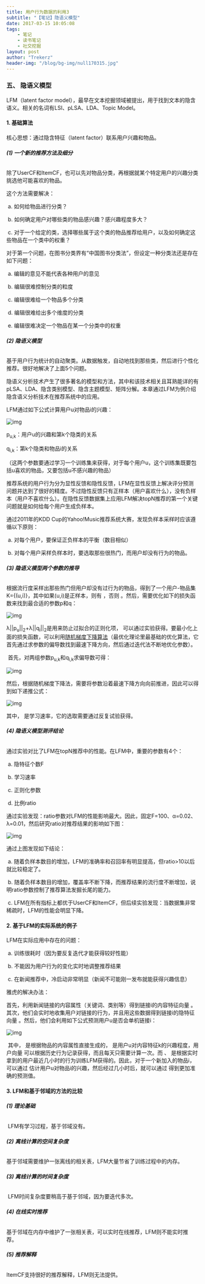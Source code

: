 ```yaml
---
title: 用户行为数据的利用3
subtitle: "【笔记】隐语义模型"
date: 2017-03-15 10:05:08
tags: 
	- 笔记
	- 读书笔记
	- 社交挖掘
layout: post
author: "Trekerz"
header-img: "/blog/bg-img/null170315.jpg"
---
```




### **五、  隐语义模型**

LFM（latent factor model），最早在文本挖掘领域被提出，用于找到文本的隐含语义。相关的名词有LSI、pLSA、LDA、Topic Model。

#### **1.    基础算法**

核心思想：通过隐含特征（latent factor）联系用户兴趣和物品。

###### **(1)  一个新的推荐方法及细分**

​        除了UserCF和ItemCF，也可以先对物品分类，再根据就某个特定用户的兴趣分类挑选他可能喜欢的物品。

 

这个方法需要解决：

​	a.    如何给物品进行分类？

​	b.    如何确定用户对哪些类的物品感兴趣？感兴趣程度多大？

​	c.    对于一个给定的类，选择哪些属于这个类的物品推荐给用户，以及如何确定这些物品在一个类中的权重？

 

对于第一个问题，在图书分类界有“中国图书分类法”，但设定一种分类法还是存在如下问题：

​	a.    编辑的意见不能代表各种用户的意见

​	b.    编辑很难控制分类的粒度

​	c.    编辑很难给一个物品多个分类

​	d.    编辑很难给出多个维度的分类

​	e.    编辑很难决定一个物品在某一个分类中的权重

 

###### **(2)  隐语义模型**

​        基于用户行为统计的自动聚类。从数据触发，自动地找到那些类，然后进行个性化推荐。很好地解决了上面5个问题。

​        隐语义分析技术产生了很多著名的模型和方法，其中和该技术相关且耳熟能详的有pLSA、LDA、隐含类别模型、隐含主题模型、矩阵分解。本章通过LFM为例介绍隐含语义分析技术在推荐系统中的应用。

 

LFM通过如下公式计算用户u对物品i的兴趣：

![img](1.png)

p<sub>u,k</sub>：用户u的兴趣和第k个隐类的关系

q<sub>i,k</sub>：第k个隐类和物品i的关系

（这两个参数要通过学习一个训练集来获得，对于每个用户u，这个训练集既要包括u喜欢的物品，又要包括u不感兴趣的物品）

 

 推荐系统的用户行为分为显性反馈和隐性反馈，LFM在显性反馈上解决评分预测问题并达到了很好的精度。不过隐性反馈只有正样本（用户喜欢什么），没有负样本（用户不喜欢什么）。在隐性反馈数据集上应用LFM解决topN推荐的第一个关键问题就是如何给每个用户生成负样本。

通过2011年的KDD Cup的Yahoo!Music推荐系统大赛，发现负样本采样时应该遵循以下原则：

​	a.    对每个用户，要保证正负样本的平衡（数目相似）

​	b.    对每个用户采样负样本时，要选取那些很热门，而用户却没有行为的物品。

###### **(3)  隐语义模型两个参数的推导**

​        根据流行度采样出那些热门但用户却没有过行为的物品，得到了一个用户-物品集K={(u,i)}，其中如果(u,i)是正样本，则有 ，否则 。然后，需要优化如下的损失函数来找到最合适的参数p和q：

![img](2.png)

​        λ||p<sub>u</sub>||<sub>2</sub>+λ||q<sub>i</sub>||<sub>2</sub>是用来防止过拟合的正则化项， 可以通过实验获得。要最小化上面的损失函数，可以利用<u>随机梯度下降算法</u>（最优化理论里最基础的优化算法，它首先通过求参数的偏导数找到最速下降方向，然后通过迭代法不断地优化参数）。

​        首先，对两组参数p<sub>u,k</sub>和q<sub>i,k</sub>求偏导数可得：

![img](3.png)

​        然后，根据随机梯度下降法，需要将参数沿着最速下降方向向前推进，因此可以得到如下递推公式：

![img](4.png)

其中， 是学习速率，它的选取需要通过反复试验获得。

###### **(4)  隐语义模型测评结论**

 通过实验对比了LFM在topN推荐中的性能。在LFM中，重要的参数有4个：

​	a.    隐特征个数F

​	b.    学习速率 

​	c.    正则化参数 

​	d.     比例ratio

通过实验发现：ratio参数对LFM的性能影响最大。因此，固定F=100、α=0.02、λ=0.01，然后研究ratio对推荐结果的影响如下图：

![img](5.png)

通过上图发现如下结论：

​	a.    随着负样本数目的增加，LFM的准确率和召回率有明显提高，但ratio>10以后就比较稳定了。

​	b.    随着负样本数目的增加，覆盖率不断下降，而推荐结果的流行度不断增加，说明ratio参数控制了推荐算法发掘长尾的能力。

​	c.    LFM在所有指标上都优于UserCF和ItemCF，但后续实验发现：当数据集非常稀疏时，LFM的性能会明显下降。

#### **2.    基于LFM的实际系统的例子**

LFM在实际应用中存在的问题：

​	a.    训练很耗时（因为要反复迭代才能获得较好性能）

​	b.    不能因为用户行为的变化实时地调整推荐结果

​	c.    在新闻推荐中，冷启动非常明显（新闻不可能刚一发布就能获得兴趣信息）

雅虎的解决办法：

​        首先，利用新闻链接的内容属性（关键词、类别等）得到链接i的内容特征向量 。其次，他们会实时地收集用户对链接的行为，并且用这些数据得到链接i的隐特征向量 。然后，他们会利用如下公式预测用户u是否会单机链接i：

![img](6.png)

​        其中， 是根据物品的内容属性直接生成的， 是用户u对内容特征k的兴趣程度，用户向量 可以根据历史行为记录获得，而且每天只需要计算一次。而 、 是根据实时拿到的用户最近几小时的行为训练LFM获得的。因此，对于一个新加入的物品i，可以通过 估计用户u对物品i的兴趣，然后经过几小时后，就可以通过 得到更加准确的预测值。

#### **3.    LFM和基于邻域的方法的比较**

###### **(1)  理论基础**

​	LFM有学习过程，基于邻域没有。

###### **(2)  离线计算的空间复杂度**

​	基于邻域需要维护一张离线的相关表，LFM大量节省了训练过程中的内存。

###### **(3)  离线计算的时间复杂度**

​	LFM时间复杂度要稍高于基于邻域，因为要迭代多次。

###### **(4)  在线实时推荐**

​	基于邻域在内存中维护了一张相关表，可以实时在线推荐，LFM则不能实时推荐。

###### **(5)  推荐解释**

ItemCF支持很好的推荐解释，LFM则无法提供。

<br/>

